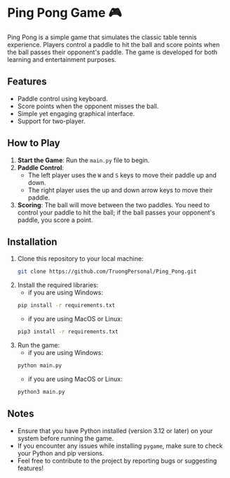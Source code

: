 # Ping Pong Game 🎮
Ping Pong is a simple game that simulates the classic table tennis experience. Players control a paddle to hit the ball and score points when the ball passes their opponent's paddle. The game is developed for both learning and entertainment purposes.
## Features
- Paddle control using keyboard.
- Score points when the opponent misses the ball.
- Simple yet engaging graphical interface.
- Support for two-player.
## How to Play
1. **Start the Game**: Run the `main.py` file to begin.
2. **Paddle Control**:
   - The left player uses the `W` and `S` keys to move their paddle up and down.
   - The right player uses the up and down arrow keys to move their paddle.
3. **Scoring**: The ball will move between the two paddles. You need to control your paddle to hit the ball; if the ball passes your opponent's paddle, you score a point.
## Installation
1. Clone this repository to your local machine:
   ```bash
   git clone https://github.com/TruongPersonal/Ping_Pong.git
   ```
2. Install the required libraries:
    - if you are using Windows:
    ```bash
    pip install -r requirements.txt
    ```
    - if you are using MacOS or Linux:
    ```bash
    pip3 install -r requirements.txt
    ```
3.	Run the game:
    - if you are using Windows:
    ```bash
    python main.py
    ```
    - if you are using MacOS or Linux:
    ```bash
    python3 main.py
    ```
## Notes
- Ensure that you have Python installed (version 3.12 or later) on your system before running the game.
- If you encounter any issues while installing `pygame`, make sure to check your Python and pip versions.
- Feel free to contribute to the project by reporting bugs or suggesting features!